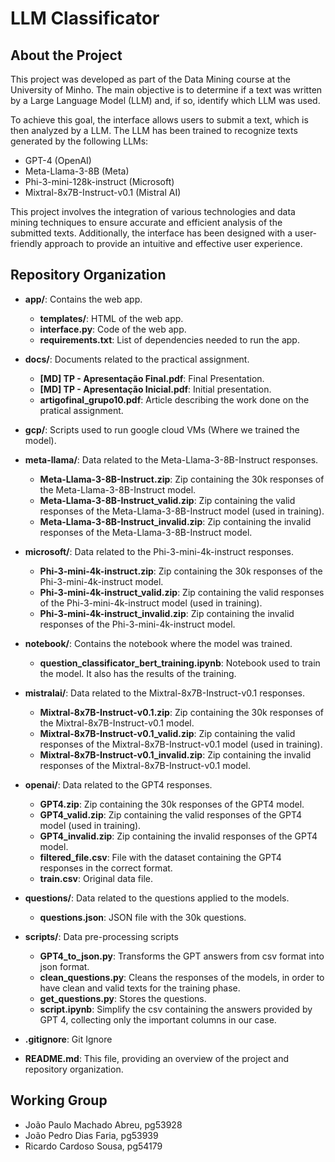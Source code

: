 # LLM Classificator
## About the Project
This project was developed as part of the Data Mining course at the University of Minho. The main objective is to determine if a text was written by a Large Language Model (LLM) and, if so, identify which LLM was used.

To achieve this goal, the interface allows users to submit a text, which is then analyzed by a LLM. The LLM has been trained to recognize texts generated by the following LLMs:

- GPT-4 (OpenAI)
- Meta-Llama-3-8B (Meta)
- Phi-3-mini-128k-instruct (Microsoft)
- Mixtral-8x7B-Instruct-v0.1 (Mistral AI)

This project involves the integration of various technologies and data mining techniques to ensure accurate and efficient analysis of the submitted texts. Additionally, the interface has been designed with a user-friendly approach to provide an intuitive and effective user experience.

## Repository Organization
- **app/**: Contains the web app.
  - **templates/**: HTML of the web app.
  - **interface.py**: Code of the web app.
  - **requirements.txt**: List of dependencies needed to run the app.

- **docs/**: Documents related to the practical assignment.
  - **[MD] TP - Apresentação Final.pdf**: Final Presentation.
  - **[MD] TP - Apresentação Inicial.pdf**: Initial presentation.
  - **artigofinal_grupo10.pdf**: Article describing the work done on the pratical assignment.

- **gcp/**: Scripts used to run google cloud VMs (Where we trained the model).

- **meta-llama/**: Data related to the Meta-Llama-3-8B-Instruct responses.
  - **Meta-Llama-3-8B-Instruct.zip**: Zip containing the 30k responses of the Meta-Llama-3-8B-Instruct model.
  - **Meta-Llama-3-8B-Instruct_valid.zip**: Zip containing the valid responses of the Meta-Llama-3-8B-Instruct model (used in training).
  - **Meta-Llama-3-8B-Instruct_invalid.zip**: Zip containing the invalid responses of the Meta-Llama-3-8B-Instruct model.

- **microsoft/**: Data related to the Phi-3-mini-4k-instruct responses.
  - **Phi-3-mini-4k-instruct.zip**: Zip containing the 30k responses of the Phi-3-mini-4k-instruct model.
  - **Phi-3-mini-4k-instruct_valid.zip**: Zip containing the valid responses of the Phi-3-mini-4k-instruct model (used in training).
  - **Phi-3-mini-4k-instruct_invalid.zip**: Zip containing the invalid responses of the Phi-3-mini-4k-instruct model.

- **notebook/**: Contains the notebook where the model was trained.
  - **question_classificator_bert_training.ipynb**: Notebook used to train the model. It also has the results of the training.
  
- **mistralai/**: Data related to the Mixtral-8x7B-Instruct-v0.1 responses.
  - **Mixtral-8x7B-Instruct-v0.1.zip**: Zip containing the 30k responses of the Mixtral-8x7B-Instruct-v0.1 model.
  - **Mixtral-8x7B-Instruct-v0.1_valid.zip**: Zip containing the valid responses of the Mixtral-8x7B-Instruct-v0.1 model (used in training).
  - **Mixtral-8x7B-Instruct-v0.1_invalid.zip**: Zip containing the invalid responses of the Mixtral-8x7B-Instruct-v0.1 model.

- **openai/**: Data related to the GPT4 responses.
  - **GPT4.zip**: Zip containing the 30k responses of the GPT4 model.
  - **GPT4_valid.zip**: Zip containing the valid responses of the GPT4 model (used in training).
  - **GPT4_invalid.zip**: Zip containing the invalid responses of the GPT4 model.
  - **filtered_file.csv**: File with the dataset containing the GPT4 responses in the correct format. 
  - **train.csv**: Original data file.
    
- **questions/**: Data related to the questions applied to the models.
  - **questions.json**: JSON file with the 30k questions.

- **scripts/**: Data pre-processing scripts
  - **GPT4_to_json.py**: Transforms the GPT answers from csv format into json format.
  - **clean_questions.py**: Cleans the responses of the models, in order to have clean and valid texts for the training phase.
  - **get_questions.py**: Stores the questions.
  - **script.ipynb**: Simplify the csv containing the answers provided by GPT 4, collecting only the important columns in our case.

- **.gitignore**: Git Ignore
- **README.md**: This file, providing an overview of the project and repository organization.

## Working Group
- João Paulo Machado Abreu, pg53928
- João Pedro Dias Faria, pg53939
- Ricardo Cardoso Sousa, pg54179
